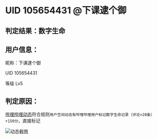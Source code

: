 # UID 105654431 @下课逮个御

## 判定结果：数字生命

## 用户信息：

昵称：下课逮个御

UID 105654431

等级 Lv5

## 判定原因：

[哔哩哔哩动态](https://t.bilibili.com/799084962092417030)符合规则`用户空间动态有哔哩哔哩用户标记数字生命记录（评论>20条） +150分`，直接标记

![动态截图](https://i.072333.xyz/file/AgACAgEAAyEGAASMaMWHAAJY5Gf81OtpIYZRgdfyoJjFjbfQoHY6AAIWrzEb2JDoR8fQhAI-z0c6AQADAgADdwADNgQ.png)


